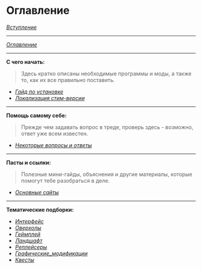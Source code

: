 # Оглавление

[*Вступление*](Вступление.md)

------

[*Оглавление*](Оглавление.md)

------

**С чего начать:**  
> Здесь кратко описаны необходимые программы и моды, а также то, как их все правильно поставить.

+ [*Гайд по установке*](01_Guides/Гайд_по_установке.md)
+ [*Локализация стим-версии*](01_Guides/Локализация_стим-версии.md)


------

**Помощь самому себе:**  
> Прежде чем задавать вопрос в треде, проверь здесь - возможно, ответ уже всем известен.

+ [*Некоторые вопросы и ответы*](01_Guides/Некоторые_вопросы_и_ответы.md)

------

**Пасты и ссылки:**  
> Полезные мини-гайды, объяснения и другие материалы, которые помогут тебе разобраться в деле.

+ [*Основные сайты*](01_Guides/Основные_сайты.md)

------

**Тематические подборки:**

+ [*Интерфейс*](02_Suggested_mods/01_Интерфейс.md)
+ [*Оверхолы*](02_Suggested_mods/02_Оверхолы.md)
+ [*Геймплей*](02_Suggested_mods/03_Геймплей.md)
+ [*Ландшафт*](02_Suggested_mods/04_Ландшафт.md)
+ [*Реплейсеры*](02_Suggested_mods/05_Реплейсеры.md)
+ [*Графические_модификации*](02_Suggested_mods/06_Графические_модификации.md)
+ [*Квесты*](02_Suggested_mods/07_Квесты.md)

